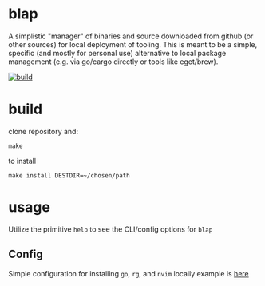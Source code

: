 blap
===

A simplistic "manager" of binaries and source downloaded from github (or other sources)
for local deployment of tooling. This is meant to be a simple, specific (and mostly for personal use) alternative
to local package management (e.g. via go/cargo directly or tools like
eget/brew).

[![build](https://github.com/seanenck/blap/actions/workflows/build.yml/badge.svg)](https://github.com/seanenck/blap/actions/workflows/build.yml)

# build

clone repository and:
```
make
```

to install
```
make install DESTDIR=~/chosen/path
```

# usage

Utilize the primitive `help` to see the CLI/config options for `blap`

## Config

Simple configuration for installing `go`, `rg`, and `nvim` locally example is
[here](internal/config/examples)
